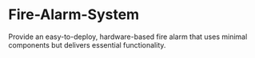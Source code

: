# Fire-Alarm-System
Provide an easy-to-deploy, hardware-based fire alarm that uses minimal components but delivers essential functionality.
